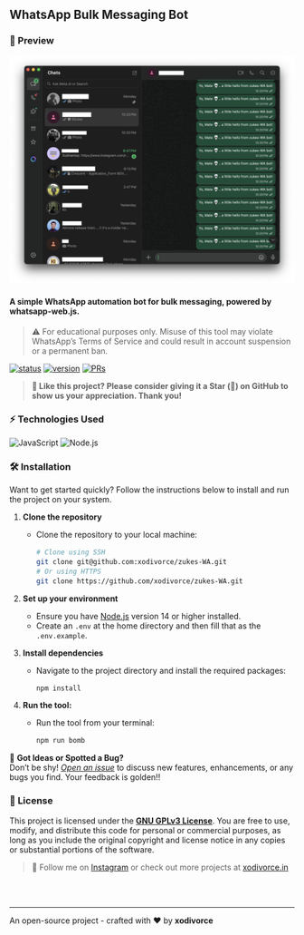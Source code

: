 ## WhatsApp Bulk Messaging Bot

### 👀 Preview
<img src="./images/zukes-WA-preview.png" alt="zukes-WA-preview">

#### A simple WhatsApp automation bot for bulk messaging, powered by whatsapp-web.js.

> ⚠️ For educational purposes only. Misuse of this tool may violate WhatsApp’s Terms of Service and could result in account suspension or a permanent ban.

[![status](https://img.shields.io/badge/status-active-brightgreen.svg?style=flat)](https://github.com/xodivorce/audio-to-image-node/)
[![version](https://img.shields.io/badge/version-v1.0.1-yellow.svg?style=flat)](https://github.com/xodivorce/audio-to-image-node/)
[![PRs](https://img.shields.io/badge/PRs-welcome-blue.svg?style=flat)](https://github.com/xodivorce/audio-to-image-node/)

> **🥰 Like this project? Please consider giving it a Star (🌟) on GitHub to show us your appreciation. Thank you!**

### ⚡️ Technologies Used
![JavaScript](https://img.shields.io/badge/javascript-%23323330.svg?style=for-the-badge&logo=javascript&logoColor=%23F7DF1E)
![Node.js](https://img.shields.io/badge/node.js-6DA55F?style=for-the-badge&logo=node.js&logoColor=white)

### 🛠️ Installation
   Want to get started quickly? Follow the instructions below to install and run the project on your system.

1. **Clone the repository**
   - Clone the repository to your local machine:
     ```bash
     # Clone using SSH
     git clone git@github.com:xodivorce/zukes-WA.git
     # Or using HTTPS
     git clone https://github.com/xodivorce/zukes-WA.git
     ```

2. **Set up your environment**
   - Ensure you have [Node.js](https://nodejs.org/) version 14 or higher installed.
   - Create an `.env` at the home directory and then fill that as the `.env.example`.

3. **Install dependencies**
   - Navigate to the project directory and install the required packages:
     ```bash
     npm install
     ```
     
4. **Run the tool:**
   - Run the tool from your terminal:
     ```bash
     npm run bomb
     ```

🐞 **Got Ideas or Spotted a Bug?**  
   Don’t be shy! [*Open an issue*](https://github.com/xodivorce/zukes-WA/issues) to discuss new features, enhancements, or any bugs you find. Your feedback is golden!!

### 📄 License
   This project is licensed under the [**GNU GPLv3 License**](LICENSE.txt). You are free to use, modify, and distribute this code for personal or commercial purposes, as long as you include the original copyright and license notice in any copies or substantial portions of the software.

> 🧠 Follow me on [Instagram](https://www.instagram.com/xodivorce) or check out more projects at [xodivorce.in](https://www.xodivorce.in)

<br></br>

****

An open-source project - crafted with ❤️ by **xodivorce**